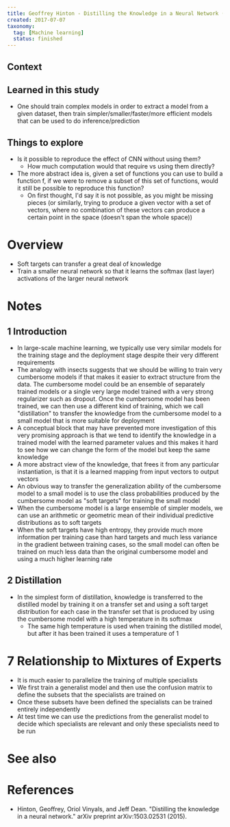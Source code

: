 ```yaml
---
title: Geoffrey Hinton - Distilling the Knowledge in a Neural Network (2015)
created: 2017-07-07
taxonomy:
  tag: [Machine learning]
  status: finished
---
```


## Context

## Learned in this study
* One should train complex models in order to extract a model from a given dataset, then train simpler/smaller/faster/more efficient models that can be used to do inference/prediction

## Things to explore
* Is it possible to reproduce the effect of CNN without using them?
	* How much computation would that require vs using them directly?
* The more abstract idea is, given a set of functions you can use to build a function f, if we were to remove a subset of this set of functions, would it still be possible to reproduce this function?
	* On first thought, I'd say it is not possible, as you might be missing pieces (or similarly, trying to produce a given vector with a set of vectors, where no combination of these vectors can produce a certain point in the space (doesn't span the whole space))

# Overview
* Soft targets can transfer a great deal of knowledge
* Train a smaller neural network so that it learns the softmax (last layer) activations of the larger neural network

# Notes
## 1 Introduction
* In large-scale machine learning, we typically use very similar models for the training stage and the deployment stage despite their very different requirements
* The analogy with insects suggests that we should be willing to train very cumbersome models if that makes it easier to extract structure from the data. The cumbersome model could be an ensemble of separately trained models or a single very large model trained with a very strong regularizer such as dropout. Once the cumbersome model has been trained, we can then use a different kind of training, which we call "distillation" to transfer the knowledge from the cumbersome model to a small model that is more suitable for deployment
* A conceptual block that may have prevented more investigation of this very promising approach is that we tend to identify the knowledge in a trained model with the learned parameter values and this makes it hard to see how we can change the form of the model but keep the same knowledge
* A more abstract view of the knowledge, that frees it from any particular instantiation, is that it is a learned mapping from input vectors to output vectors
* An obvious way to transfer the generalization ability of the cumbersome model to a small model is to use the class probabilities produced by the cumbersome model as "soft targets" for training the small model
* When the cumbersome model is a large ensemble of simpler models, we can use an arithmetic or geometric mean of their individual predictive distributions as to soft targets
* When the soft targets have high entropy, they provide much more information per training case than hard targets and much less variance in the gradient between training cases, so the small model can often be trained on much less data than the original cumbersome model and using a much higher learning rate

## 2 Distillation
* In the simplest form of distillation, knowledge is transferred to the distilled model by training it on a transfer set and using a soft target distribution for each case in the transfer set that is produced by using the cumbersome model with a high temperature in its softmax
	* The same high temperature is used when training the distilled model, but after it has been trained it uses a temperature of 1

# 7 Relationship to Mixtures of Experts
* It is much easier to parallelize the training of multiple specialists
* We first train a generalist model and then use the confusion matrix to define the subsets that the specialists are trained on
* Once these subsets have been defined the specialists can be trained entirely independently
* At test time we can use the predictions from the generalist model to decide which specialists are relevant and only these specialists need to be run

# See also

# References
* Hinton, Geoffrey, Oriol Vinyals, and Jeff Dean. "Distilling the knowledge in a neural network." arXiv preprint arXiv:1503.02531 (2015).
